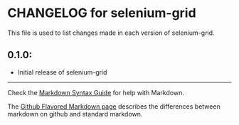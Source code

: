 # CHANGELOG for selenium-grid

This file is used to list changes made in each version of selenium-grid.

## 0.1.0:

* Initial release of selenium-grid

- - -
Check the [Markdown Syntax Guide](http://daringfireball.net/projects/markdown/syntax) for help with Markdown.

The [Github Flavored Markdown page](http://github.github.com/github-flavored-markdown/) describes the differences between markdown on github and standard markdown.
